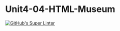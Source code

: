 # Unit4-04-HTML-Museum
[![GitHub's Super Linter](https://github.com/CS20-Programming-Remy-S/Unit4-04-HTML-Museum/workflows/GitHub's%20Super%20Linter/badge.svg)](https://github.com/CS20-Programming-Remy-S/Unit4-04-HTML-Museum/actions)
